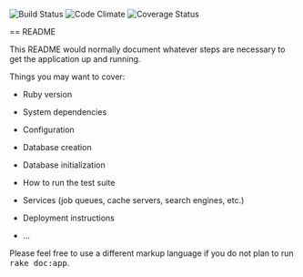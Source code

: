 ![Build Status](https://codeship.com/projects/67e0fb40-4db4-0133-ff9e-524cf6105349/status?branch=master)
![Code Climate](https://codeclimate.com/github/hailexiao/rentr.png)
![Coverage Status](https://coveralls.io/repos/github/hailexiao/rentr/badge.png)

== README

This README would normally document whatever steps are necessary to get the
application up and running.

Things you may want to cover:

* Ruby version

* System dependencies

* Configuration

* Database creation

* Database initialization

* How to run the test suite

* Services (job queues, cache servers, search engines, etc.)

* Deployment instructions

* ...


Please feel free to use a different markup language if you do not plan to run
<tt>rake doc:app</tt>.
